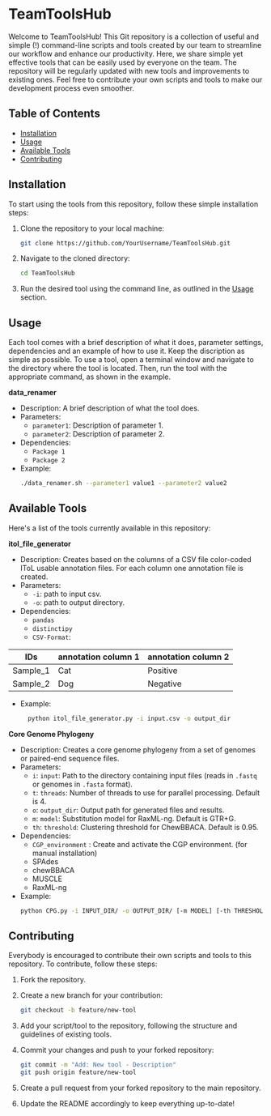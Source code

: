 # TeamToolsHub

Welcome to TeamToolsHub! This Git repository is a collection of useful and simple (!) command-line scripts and tools created by our team to streamline our workflow and enhance our productivity. Here, we share simple yet effective tools that can be easily used by everyone on the team. The repository will be regularly updated with new tools and improvements to existing ones. Feel free to contribute your own scripts and tools to make our development process even smoother.

## Table of Contents

- [Installation](#installation)
- [Usage](#usage)
- [Available Tools](#available-tools)
- [Contributing](#contributing)

## Installation

To start using the tools from this repository, follow these simple installation steps:

1. Clone the repository to your local machine:

    ```sh
    git clone https://github.com/YourUsername/TeamToolsHub.git
    ```

2. Navigate to the cloned directory:

    ```sh
    cd TeamToolsHub
    ```

3. Run the desired tool using the command line, as outlined in the [Usage](#usage) section.

## Usage

Each tool comes with a brief description of what it does, parameter settings, dependencies and an example of how to use it. Keep the discription as simple as possible. To use a tool, open a terminal window and navigate to the directory where the tool is located. Then, run the tool with the appropriate command, as shown in the example.

**data_renamer**
  - Description: A brief description of what the tool does.
  - Parameters:
      - `parameter1`: Description of parameter 1.
      - `parameter2`: Description of parameter 2.
  - Dependencies:
      - `Package 1`
      - `Package 2`
  - Example:
      ```sh
      ./data_renamer.sh --parameter1 value1 --parameter2 value2
      ```

## Available Tools

Here's a list of the tools currently available in this repository:

**itol_file_generator**
  - Description: Creates based on the columns of a CSV file color-coded IToL usable annotation files. For each column one annotation file is created.
  - Parameters:
    - `-i`: path to input csv.
    - `-o`: path to output directory.
  - Dependencies:
    - `pandas`
    - `distinctipy`
    - `CSV-Format`:

| IDs | annotation column 1 |annotation column 2 |
|----------|----------|----------|
| Sample_1 | Cat | Positive |
| Sample_2 | Dog | Negative |

  - Example:
    ```sh
      python itol_file_generator.py -i input.csv -o output_dir
    ```

**Core Genome Phylogeny**
- Description: Creates a core genome phylogeny from a set of genomes or paired-end sequence files.
- Parameters:
  - `i`: `input`: Path to the directory containing input files (reads in `.fastq` or genomes in `.fasta` format).
  - `t`: `threads`: Number of threads to use for parallel processing. Default is 4.
  - `o`: `output_dir`: Output path for generated files and results.
  - `m`: `model`: Substitution model for RaxML-ng. Default is GTR+G.
  - `th`: `threshold`: Clustering threshold for ChewBBACA. Default is 0.95.
- Dependencies:
  - `CGP_environment` : Create and activate the CGP environment.
  (for manual installation)
  - SPAdes
  - chewBBACA
  - MUSCLE
  - RaxML-ng
- Example:
  ```sh
  python CPG.py -i INPUT_DIR/ -o OUTPUT_DIR/ [-m MODEL] [-th THRESHOLD] [-t THREADS]
  ```

## Contributing

Everybody is encouraged to contribute their own scripts and tools to this repository. To contribute, follow these steps:

1. Fork the repository.
2. Create a new branch for your contribution:

    ```sh
    git checkout -b feature/new-tool
    ```

3. Add your script/tool to the repository, following the structure and guidelines of existing tools.

4. Commit your changes and push to your forked repository:

    ```sh
    git commit -m "Add: New tool - Description"
    git push origin feature/new-tool
    ```

5. Create a pull request from your forked repository to the main repository.
6. Update the README accordingly to keep everything up-to-date!
